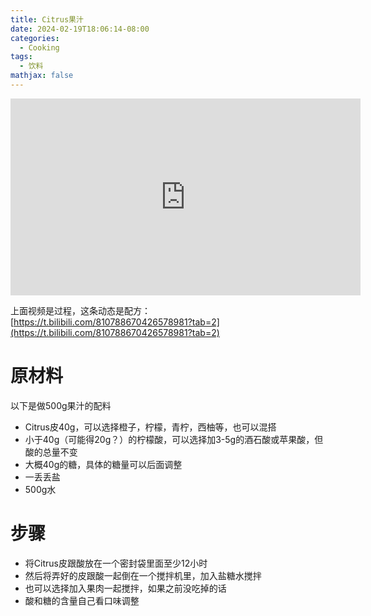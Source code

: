 ```yaml
---
title: Citrus果汁
date: 2024-02-19T18:06:14-08:00
categories:
  - Cooking
tags:
  - 饮料
mathjax: false
---
```

<iframe width="560" height="315" src="https://www.youtube.com/embed/KZf0kR_Q8nE?si=D1RXZjdpLPG3e-qZ" title="YouTube video player" frameborder="0" allow="accelerometer; autoplay; clipboard-write; encrypted-media; gyroscope; picture-in-picture; web-share" allowfullscreen></iframe>

上面视频是过程，这条动态是配方：[https://t.bilibili.com/810788670426578981?tab=2](https://t.bilibili.com/810788670426578981?tab=2)


# 原材料

以下是做500g果汁的配料

- Citrus皮40g，可以选择橙子，柠檬，青柠，西柚等，也可以混搭
- 小于40g（可能得20g？）的柠檬酸，可以选择加3-5g的酒石酸或苹果酸，但酸的总量不变
- 大概40g的糖，具体的糖量可以后面调整
- 一丢丢盐
- 500g水

# 步骤

- 将Citrus皮跟酸放在一个密封袋里面至少12小时
- 然后将弄好的皮跟酸一起倒在一个搅拌机里，加入盐糖水搅拌
- 也可以选择加入果肉一起搅拌，如果之前没吃掉的话
- 酸和糖的含量自己看口味调整




